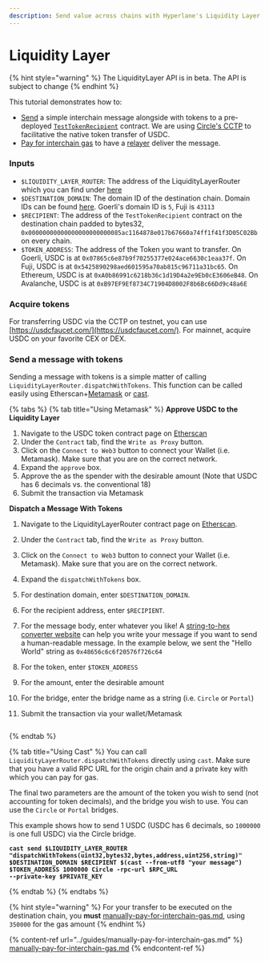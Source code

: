 ```yaml
---
description: Send value across chains with Hyperlane's Liquidity Layer.
---
```


# Liquidity Layer

{% hint style="warning" %}
The LiquidityLayer API is in beta. The API is subject to change
{% endhint %}

This tutorial demonstrates how to:

* [Send](../../apis-and-sdks/token-bridge-api.md#send) a simple interchain message alongside with tokens to a pre-deployed [`TestTokenRecipient`](https://github.com/hyperlane-xyz/hyperlane-monorepo/blob/main/solidity/contracts/test/TestTokenRecipient.sol) contract. We are using [Circle's CCTP](https://developers.circle.com/stablecoin/docs/cctp-getting-started) to facilitative the native token transfer of USDC.
* [Pay for interchain gas](../../apis-and-sdks/token-bridge-api.md#paying-for-interchain-gas) to have a [relayer](../../protocol/agents/relayer.md) deliver the message.

### Inputs

* `$LIQUIDITY_LAYER_ROUTER`: The address of the LiquidityLayerRouter which you can find under [here](../../resources/addresses/)
* `$DESTINATION_DOMAIN`: The domain ID of the destination chain. Domain IDs can be found [here](../../resources/domains/). Goerli's domain ID is `5`, Fuji is `43113`
* `$RECIPIENT`: The address of the `TestTokenRecipient` contract on the destination chain padded to bytes32, `0x00000000000000000000000085ac1164878e017b67660a74ff1f41f3D05C02Bb` on every chain.
* `$TOKEN_ADDRESS`: The address of the Token you want to transfer. On Goerli, USDC is at `0x07865c6e87b9f70255377e024ace6630c1eaa37f`. On Fuji, USDC is at `0x5425890298aed601595a70ab815c96711a31bc65`. On Ethereum, USDC is at `0xA0b86991c6218b36c1d19D4a2e9Eb0cE3606eB48`. On Avalanche, USDC is at `0xB97EF9Ef8734C71904D8002F8b6Bc66Dd9c48a6E`

### Acquire tokens

For transferring USDC via the CCTP on testnet, you can use [https://usdcfaucet.com/](https://usdcfaucet.com/). For mainnet, acquire USDC on your favorite CEX or DEX.

### Send a message with tokens

Sending a message with tokens is a simple matter of calling `LiquidityLayerRouter.dispatchWithTokens`. This function can be called easily using Etherscan+[Metamask](https://metamask.io/) or [cast](https://book.getfoundry.sh/cast/).

{% tabs %}
{% tab title="Using Metamask" %}
**Approve USDC to the Liquidity Layer**

1. Navigate to the USDC token contract page on [Etherscan](https://goerli.etherscan.io/token/0x07865c6e87b9f70255377e024ace6630c1eaa37f#writeProxyContract)
2. Under the `Contract` tab, find the `Write as Proxy` button.
3. Click on the `Connect to Web3` button to connect your Wallet (i.e. Metamask). Make sure that you are on the correct network.
4. Expand the `approve` box.
5. Approve the as the spender with the desirable amount (Note that USDC has 6 decimals vs. the conventional 18)
6. Submit the transaction via Metamask

**Dispatch a Message With Tokens**

1. Navigate to the LiquidityLayerRouter contract page on [Etherscan](https://goerli.etherscan.io/address/0x2abe0860D81FB4242C748132bD69D125D88eaE26).
2. Under the `Contract` tab, find the `Write as Proxy` button.
3. Click on the `Connect to Web3` button to connect your Wallet (i.e. Metamask). Make sure that you are on the correct network.
4. Expand the `dispatchWithTokens` box.
5. For destination domain, enter `$DESTINATION_DOMAIN`.
6. For the recipient address, enter `$RECIPIENT`.
7. For the message body, enter whatever you like! A [string-to-hex converter website](https://dencode.com/en/string/hex) can help you write your message if you want to send a human-readable message. In the example below, we sent the "Hello World" string as `0x48656c6c6f20576f726c64`
8. For the token, enter `$TOKEN_ADDRESS`
9. For the amount, enter the desirable amount
10. For the bridge, enter the bridge name as a string (i.e. `Circle` or `Portal`)
11. Submit the transaction via your wallet/Metamask

    <figure><img src="../../.gitbook/assets/Screen Shot 2022-11-03 at 1.56.04 PM.png" alt=""><figcaption></figcaption></figure>
{% endtab %}

{% tab title="Using Cast" %}
You can call `LiquidityLayerRouter.dispatchWithTokens` directly using `cast`. Make sure that you have a valid RPC URL for the origin chain and a private key with which you can pay for gas.

The final two parameters are the amount of the token you wish to send (not accounting for token decimals), and the bridge you wish to use. You can use the `Circle` or `Portal` bridges.

This example shows how to send 1 USDC (USDC has 6 decimals, so `1000000` is one full USDC) via the Circle bridge.

<pre class="language-shell" data-overflow="wrap"><code class="lang-shell"><strong>cast send $LIQUIDITY_LAYER_ROUTER "dispatchWithTokens(uint32,bytes32,bytes,address,uint256,string)" $DESTINATION_DOMAIN $RECIPIENT $(cast --from-utf8 "your message") $TOKEN_ADDRESS 1000000 Circle -rpc-url $RPC_URL
</strong><strong>--private-key $PRIVATE_KEY
</strong></code></pre>
{% endtab %}
{% endtabs %}

{% hint style="warning" %}
For your transfer to be executed on the destination chain, you **must** [manually-pay-for-interchain-gas.md](../guides/manually-pay-for-interchain-gas.md "mention"), using `350000` for the gas amount
{% endhint %}

{% content-ref url="../guides/manually-pay-for-interchain-gas.md" %}
[manually-pay-for-interchain-gas.md](../guides/manually-pay-for-interchain-gas.md)
{% endcontent-ref %}
